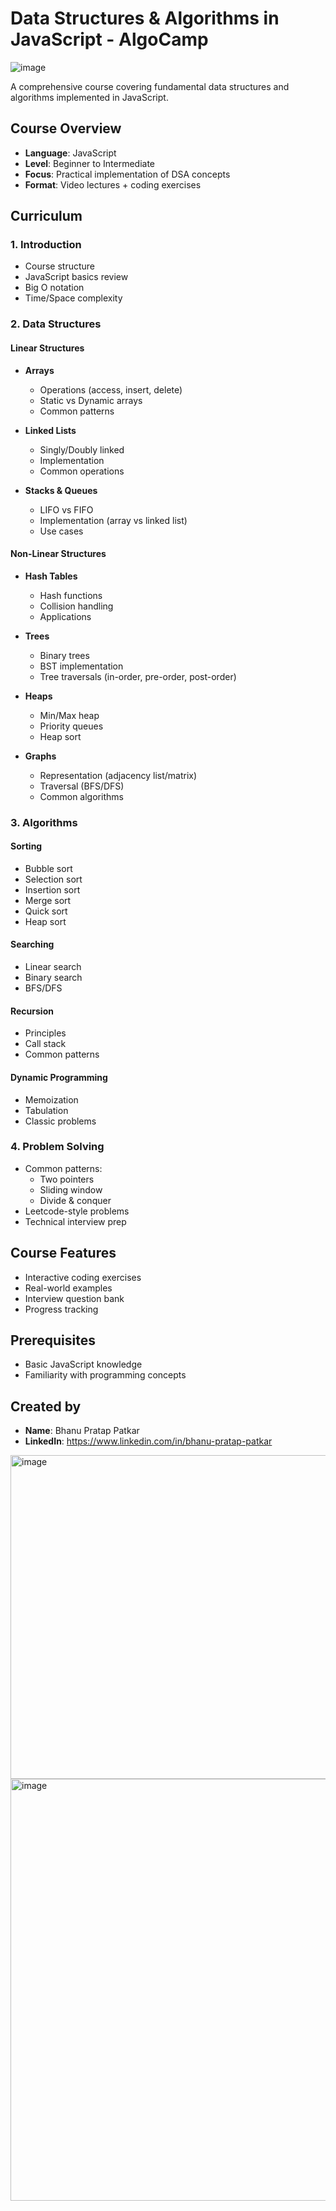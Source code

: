 # Data Structures & Algorithms in JavaScript - AlgoCamp

![image](https://github.com/user-attachments/assets/3d2c58a5-1e2e-47e0-83b9-08fee74dafe6)

A comprehensive course covering fundamental data structures and algorithms implemented in JavaScript.

## Course Overview

- **Language**: JavaScript
- **Level**: Beginner to Intermediate
- **Focus**: Practical implementation of DSA concepts
- **Format**: Video lectures + coding exercises

## Curriculum

### 1. Introduction

- Course structure
- JavaScript basics review
- Big O notation
- Time/Space complexity

### 2. Data Structures

#### Linear Structures

- **Arrays**
  - Operations (access, insert, delete)
  - Static vs Dynamic arrays
  - Common patterns
- **Linked Lists**

  - Singly/Doubly linked
  - Implementation
  - Common operations

- **Stacks & Queues**
  - LIFO vs FIFO
  - Implementation (array vs linked list)
  - Use cases

#### Non-Linear Structures

- **Hash Tables**

  - Hash functions
  - Collision handling
  - Applications

- **Trees**

  - Binary trees
  - BST implementation
  - Tree traversals (in-order, pre-order, post-order)

- **Heaps**

  - Min/Max heap
  - Priority queues
  - Heap sort

- **Graphs**
  - Representation (adjacency list/matrix)
  - Traversal (BFS/DFS)
  - Common algorithms

### 3. Algorithms

#### Sorting

- Bubble sort
- Selection sort
- Insertion sort
- Merge sort
- Quick sort
- Heap sort

#### Searching

- Linear search
- Binary search
- BFS/DFS

#### Recursion

- Principles
- Call stack
- Common patterns

#### Dynamic Programming

- Memoization
- Tabulation
- Classic problems

### 4. Problem Solving

- Common patterns:
  - Two pointers
  - Sliding window
  - Divide & conquer
- Leetcode-style problems
- Technical interview prep

## Course Features

- Interactive coding exercises
- Real-world examples
- Interview question bank
- Progress tracking

## Prerequisites

- Basic JavaScript knowledge
- Familiarity with programming concepts

## Created by

- **Name**: Bhanu Pratap Patkar
- **LinkedIn**: https://www.linkedin.com/in/bhanu-pratap-patkar

<img width="1150" height="518" alt="image" src="https://github.com/user-attachments/assets/4f98107c-0c23-4c00-a2b6-e7b542b5aad7" />
<img width="1276" height="675" alt="image" src="https://github.com/user-attachments/assets/6c23f185-d660-4522-a50b-d535e6ca600e" />


